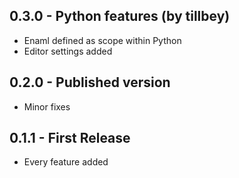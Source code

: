 ## 0.3.0 - Python features (by tillbey)
* Enaml defined as scope within Python
* Editor settings added

## 0.2.0 - Published version
* Minor fixes

## 0.1.1 - First Release
* Every feature added
